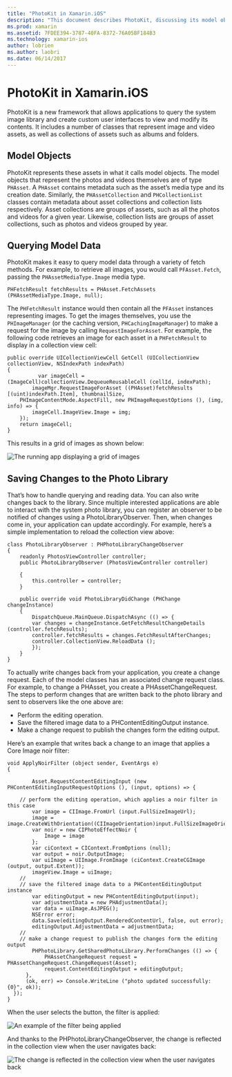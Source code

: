 ```yaml
---
title: "PhotoKit in Xamarin.iOS"
description: "This document describes PhotoKit, discussing its model objects, how to query model data, and saving changes to the photo library."
ms.prod: xamarin
ms.assetid: 7FDEE394-3787-40FA-8372-76A05BF184B3
ms.technology: xamarin-ios
author: lobrien
ms.author: laobri
ms.date: 06/14/2017
---
```


# PhotoKit in Xamarin.iOS

PhotoKit is a new framework that allows applications to query the system image library and create custom user interfaces to view and modify its contents. It includes a number of classes that represent image and video assets, as well as collections of assets such as albums and folders.

## Model Objects

PhotoKit represents these assets in what it calls model objects. The model objects that represent the photos and videos themselves are of type `PHAsset`. A `PHAsset` contains metadata such as the asset’s media type and its creation date.
Similarly, the `PHAssetCollection` and `PHCollectionList` classes contain metadata about asset collections and collection lists respectively. Asset collections are groups of assets, such as all the photos and videos for a given year. Likewise, collection lists are groups of asset collections, such as photos and videos grouped by year.

## Querying Model Data

PhotoKit makes it easy to query model data through a variety of fetch methods. For example, to retrieve all images, you would call `PFAsset.Fetch`, passing the `PHAssetMediaType.Image` media type.

	PHFetchResult fetchResults = PHAsset.FetchAssets (PHAssetMediaType.Image, null);

The `PHFetchResult` instance would then contain all the `PFAsset` instances representing images. To get the images themselves, you use the `PHImageManager` (or the caching version, `PHCachingImageManager`) to make a request for the image by calling `RequestImageForAsset`. For example, the following code retrieves an image for each asset in a `PHFetchResult` to display in a collection view cell:


	public override UICollectionViewCell GetCell (UICollectionView collectionView, NSIndexPath indexPath)
	{
		      var imageCell = (ImageCell)collectionView.DequeueReusableCell (cellId, indexPath);
		 	imageMgr.RequestImageForAsset ((PHAsset)fetchResults [(uint)indexPath.Item], thumbnailSize,
	   	PHImageContentMode.AspectFill, new PHImageRequestOptions (), (img, info) => {
	     	imageCell.ImageView.Image = img;
	   	});
	   	return imageCell;
	}

This results in a grid of images as shown below:

![](photokit-images/image4.png "The running app displaying a grid of images")
 
## Saving Changes to the Photo Library

That’s how to handle querying and reading data. You can also write changes back to the library. Since multiple interested applications are able to interact with the system photo library, you can register an observer to be notified of changes using a PhotoLibraryObserver. Then, when changes come in, your application can update accordingly. For example, here’s a simple implementation to reload the collection view above:

	class PhotoLibraryObserver : PHPhotoLibraryChangeObserver
	{
  		readonly PhotosViewController controller;
  		public PhotoLibraryObserver (PhotosViewController controller)
  		
  		{
    		this.controller = controller;
  		}
  	
  		public override void PhotoLibraryDidChange (PHChange changeInstance)
  		{
    		DispatchQueue.MainQueue.DispatchAsync (() => {
      		var changes = changeInstance.GetFetchResultChangeDetails (controller.fetchResults);
    	  	controller.fetchResults = changes.FetchResultAfterChanges;
      		controller.CollectionView.ReloadData ();
    		});
  		}
	}
	
To actually write changes back from your application, you create a change request. Each of the model classes has an associated change request class. For example, to change a PHAsset, you create a PHAssetChangeRequest. The steps to perform changes that are written back to the photo library and sent to observers like the one above are:

- Perform the editing operation.
- Save the filtered image data to a PHContentEditingOutput instance.
- Make a change request to publish the changes form the editing output.

Here’s an example that writes back a change to an image that applies a Core Image noir filter:

	void ApplyNoirFilter (object sender, EventArgs e)
	{
  			
  			Asset.RequestContentEditingInput (new PHContentEditingInputRequestOptions (), (input, options) => {
    		
    	// perform the editing operation, which applies a noir filter in this case
    		var image = CIImage.FromUrl (input.FullSizeImageUrl);
    		image = image.CreateWithOrientation((CIImageOrientation)input.FullSizeImageOrientation);
    		var noir = new CIPhotoEffectNoir {
      			Image = image
    		};
    		var ciContext = CIContext.FromOptions (null);
    		var output = noir.OutputImage;
    		var uiImage = UIImage.FromImage (ciContext.CreateCGImage (output, output.Extent));
    		imageView.Image = uiImage;
	    //
	    // save the filtered image data to a PHContentEditingOutput instance
	    	var editingOutput = new PHContentEditingOutput(input);
	    	var adjustmentData = new PHAdjustmentData();
	    	var data = uiImage.AsJPEG();
	    	NSError error;
	    	data.Save(editingOutput.RenderedContentUrl, false, out error);
			editingOutput.AdjustmentData = adjustmentData;
	    //
	    // make a change request to publish the changes form the editing output
	    	PHPhotoLibrary.GetSharedPhotoLibrary.PerformChanges (() => {
	        	PHAssetChangeRequest request = PHAssetChangeRequest.ChangeRequest(Asset);
	        	request.ContentEditingOutput = editingOutput;
	      },
	      (ok, err) => Console.WriteLine ("photo updated successfully: {0}", ok));
	  });
	}
	
When the user selects the button, the filter is applied:

![](photokit-images/image5.png "An example of the filter being applied")
 
And thanks to the PHPhotoLibraryChangeObserver, the change is reflected in the collection view when the user navigates back:

![](photokit-images/image6.png "The change is reflected in the collection view when the user navigates back")

